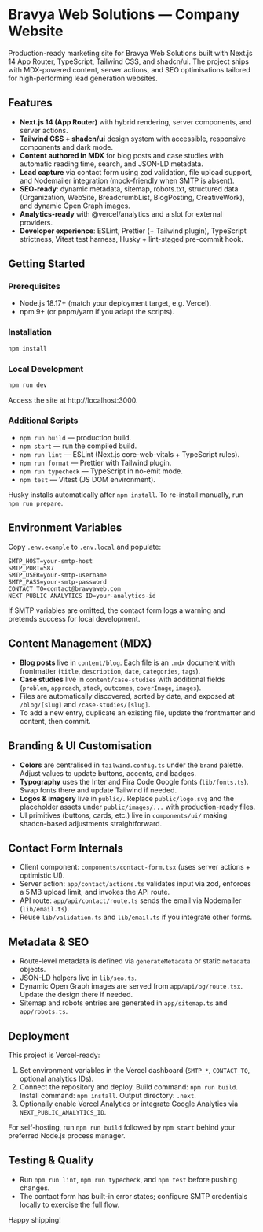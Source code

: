 # Bravya Web Solutions — Company Website

Production-ready marketing site for Bravya Web Solutions built with Next.js 14 App Router, TypeScript, Tailwind CSS, and shadcn/ui. The project ships with MDX-powered content, server actions, and SEO optimisations tailored for high-performing lead generation websites.

## Features
- **Next.js 14 (App Router)** with hybrid rendering, server components, and server actions.
- **Tailwind CSS + shadcn/ui** design system with accessible, responsive components and dark mode.
- **Content authored in MDX** for blog posts and case studies with automatic reading time, search, and JSON-LD metadata.
- **Lead capture** via contact form using zod validation, file upload support, and Nodemailer integration (mock-friendly when SMTP is absent).
- **SEO-ready**: dynamic metadata, sitemap, robots.txt, structured data (Organization, WebSite, BreadcrumbList, BlogPosting, CreativeWork), and dynamic Open Graph images.
- **Analytics-ready** with @vercel/analytics and a slot for external providers.
- **Developer experience**: ESLint, Prettier (+ Tailwind plugin), TypeScript strictness, Vitest test harness, Husky + lint-staged pre-commit hook.

## Getting Started

### Prerequisites
- Node.js 18.17+ (match your deployment target, e.g. Vercel).
- npm 9+ (or pnpm/yarn if you adapt the scripts).

### Installation
```bash
npm install
```

### Local Development
```bash
npm run dev
```
Access the site at http://localhost:3000.

### Additional Scripts
- `npm run build` — production build.
- `npm start` — run the compiled build.
- `npm run lint` — ESLint (Next.js core-web-vitals + TypeScript rules).
- `npm run format` — Prettier with Tailwind plugin.
- `npm run typecheck` — TypeScript in no-emit mode.
- `npm test` — Vitest (JS DOM environment).

Husky installs automatically after `npm install`. To re-install manually, run `npm run prepare`.

## Environment Variables
Copy `.env.example` to `.env.local` and populate:
```
SMTP_HOST=your-smtp-host
SMTP_PORT=587
SMTP_USER=your-smtp-username
SMTP_PASS=your-smtp-password
CONTACT_TO=contact@bravyaweb.com
NEXT_PUBLIC_ANALYTICS_ID=your-analytics-id
```
If SMTP variables are omitted, the contact form logs a warning and pretends success for local development.

## Content Management (MDX)
- **Blog posts** live in `content/blog`. Each file is an `.mdx` document with frontmatter (`title`, `description`, `date`, `categories`, `tags`).
- **Case studies** live in `content/case-studies` with additional fields (`problem`, `approach`, `stack`, `outcomes`, `coverImage`, `images`).
- Files are automatically discovered, sorted by date, and exposed at `/blog/[slug]` and `/case-studies/[slug]`.
- To add a new entry, duplicate an existing file, update the frontmatter and content, then commit.

## Branding & UI Customisation
- **Colors** are centralised in `tailwind.config.ts` under the `brand` palette. Adjust values to update buttons, accents, and badges.
- **Typography** uses the Inter and Fira Code Google fonts (`lib/fonts.ts`). Swap fonts there and update Tailwind if needed.
- **Logos & imagery** live in `public/`. Replace `public/logo.svg` and the placeholder assets under `public/images/...` with production-ready files.
- UI primitives (buttons, cards, etc.) live in `components/ui/` making shadcn-based adjustments straightforward.

## Contact Form Internals
- Client component: `components/contact-form.tsx` (uses server actions + optimistic UI).
- Server action: `app/contact/actions.ts` validates input via zod, enforces a 5 MB upload limit, and invokes the API route.
- API route: `app/api/contact/route.ts` sends the email via Nodemailer (`lib/email.ts`).
- Reuse `lib/validation.ts` and `lib/email.ts` if you integrate other forms.

## Metadata & SEO
- Route-level metadata is defined via `generateMetadata` or static `metadata` objects.
- JSON-LD helpers live in `lib/seo.ts`.
- Dynamic Open Graph images are served from `app/api/og/route.tsx`. Update the design there if needed.
- Sitemap and robots entries are generated in `app/sitemap.ts` and `app/robots.ts`.

## Deployment
This project is Vercel-ready:
1. Set environment variables in the Vercel dashboard (`SMTP_*`, `CONTACT_TO`, optional analytics IDs).
2. Connect the repository and deploy. Build command: `npm run build`. Install command: `npm install`. Output directory: `.next`.
3. Optionally enable Vercel Analytics or integrate Google Analytics via `NEXT_PUBLIC_ANALYTICS_ID`.

For self-hosting, run `npm run build` followed by `npm start` behind your preferred Node.js process manager.

## Testing & Quality
- Run `npm run lint`, `npm run typecheck`, and `npm test` before pushing changes.
- The contact form has built-in error states; configure SMTP credentials locally to exercise the full flow.

Happy shipping!
